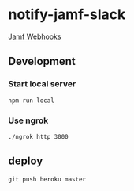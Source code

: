 # notify-jamf-slack
[Jamf Webhooks](https://www.jamf.com/developers/webhooks/)

## Development
### Start local server
```
npm run local
```

### Use ngrok
```
./ngrok http 3000
```

## deploy
```
git push heroku master
```
